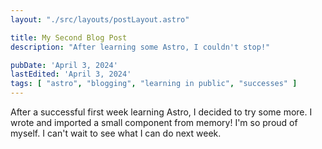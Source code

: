 ```yaml
---
layout: "./src/layouts/postLayout.astro"

title: My Second Blog Post
description: "After learning some Astro, I couldn't stop!"

pubDate: 'April 3, 2024'
lastEdited: 'April 3, 2024'
tags: [ "astro", "blogging", "learning in public", "successes" ]
---
```


After a successful first week learning Astro, I decided to try some more. I wrote and imported a small component from
memory! I'm so proud of myself. I can't wait to see what I can do next week.
